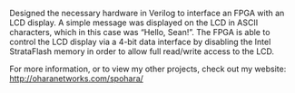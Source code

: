 Designed the necessary hardware in Verilog to interface an FPGA with an LCD display. A simple message was displayed on the LCD in ASCII characters, which in this case was “Hello, Sean!”. The FPGA is able to control the LCD display via a 4-bit data interface by disabling the Intel StrataFlash memory in order to allow full read/write access to the LCD.

For more information, or to view my other projects, check out my website: http://oharanetworks.com/spohara/
